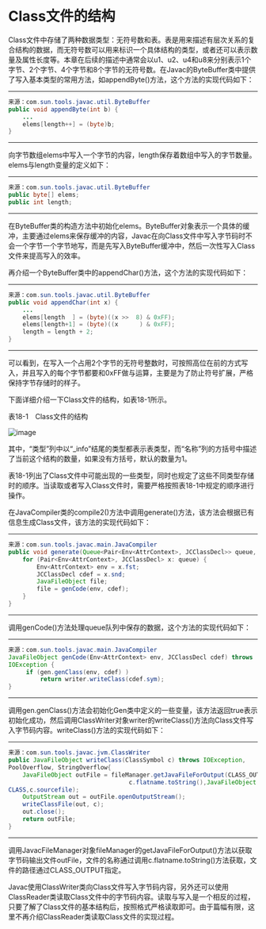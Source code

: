 # Class文件的结构

Class文件中存储了两种数据类型：无符号数和表。表是用来描述有层次关系的复合结构的数据，而无符号数可以用来标识一个具体结构的类型，或者还可以表示数量及属性长度等。本章在后续的描述中通常会以u1、u2、u4和u8来分别表示1个字节、2个字节、4个字节和8个字节的无符号数。在Javac的ByteBuffer类中提供了写入基本类型的常用方法，如appendByte\(\)方法，这个方法的实现代码如下： 

---

```java
来源：com.sun.tools.javac.util.ByteBuffer
public void appendByte(int b) {
    ...
    elems[length++] = (byte)b;
}
```

---

向字节数组elems中写入一个字节的内容，length保存着数组中写入的字节数量。elems与length变量的定义如下： 

---

```java
来源：com.sun.tools.javac.util.ByteBuffer 
public byte[] elems; 
public int length;  
```

---

在ByteBuffer类的构造方法中初始化elems。ByteBuffer对象表示一个具体的缓冲，主要通过elems来保存缓冲的内容，Javac在向Class文件中写入字节码时不会一个字节一个字节地写，而是先写入ByteBuffer缓冲中，然后一次性写入Class文件来提高写入的效率。 

再介绍一个ByteBuffer类中的appendChar\(\)方法，这个方法的实现代码如下： 

---

```java
来源：com.sun.tools.javac.util.ByteBuffer
public void appendChar(int x) {
    ...
    elems[length  ] = (byte)((x >>  8) & 0xFF);
    elems[length+1] = (byte)((x      ) & 0xFF);
    length = length + 2;
}
```

---

可以看到，在写入一个占用2个字节的无符号整数时，可按照高位在前的方式写入，并且写入的每个字节都要和0xFF做与运算，主要是为了防止符号扩展，严格保持字节存储时的样子。 

下面详细介绍一下Class文件的结构，如表18\-1所示。 

表18\-1　Class文件的结构 

![image](https://cdn.staticaly.com/gh/YangLuchao/img_host@master/20230418/image.2rj4dovb7js0.webp)

其中，“类型”列中以“\_info”结尾的类型都表示表类型，而“名称”列的方括号中描述了当前这个结构的数量，如果没有方括号，默认的数量为1。 

表18\-1列出了Class文件中可能出现的一些类型，同时也规定了这些不同类型存储时的顺序。当读取或者写入Class文件时，需要严格按照表18\-1中规定的顺序进行操作。 

在JavaCompiler类的compile2\(\)方法中调用generate\(\)方法，该方法会根据已有信息生成Class文件，该方法的实现代码如下： 

---

```java
来源：com.sun.tools.javac.main.JavaCompiler
public void generate(Queue<Pair<Env<AttrContext>, JCClassDecl>> queue, _) {
    for (Pair<Env<AttrContext>, JCClassDecl> x: queue) {
        Env<AttrContext> env = x.fst;
        JCClassDecl cdef = x.snd;
        JavaFileObject file;
        file = genCode(env, cdef);
    }
}
```

---

调用genCode\(\)方法处理queue队列中保存的数据，这个方法的实现代码如下： 

---

```java
来源：com.sun.tools.javac.main.JavaCompiler
JavaFileObject genCode(Env<AttrContext> env, JCClassDecl cdef) throws
IOException {
     if (gen.genClass(env, cdef) )
         return writer.writeClass(cdef.sym);
}
```

---

调用gen.genClass\(\)方法会初始化Gen类中定义的一些变量，该方法返回true表示初始化成功，然后调用ClassWriter对象writer的writeClass\(\)方法向Class文件写入字节码内容。writeClass\(\)方法的实现代码如下： 

---

```java
来源：com.sun.tools.javac.jvm.ClassWriter
public JavaFileObject writeClass(ClassSymbol c) throws IOException, 
PoolOverflow, StringOverflow{
    JavaFileObject outFile = fileManager.getJavaFileForOutput(CLASS_OUTPUT,
                                  c.flatname.toString(),JavaFileObject.Kind.
CLASS,c.sourcefile);
    OutputStream out = outFile.openOutputStream();
    writeClassFile(out, c);
    out.close();
    return outFile;
}
```

---

调用JavacFileManager对象fileManager的getJavaFileForOutput\(\)方法以获取字节码输出文件outFile，文件的名称通过调用c.flatname.toString\(\)方法获取，文件的路径通过CLASS\_OUTPUT指定。 

Javac使用ClassWriter类向Class文件写入字节码内容，另外还可以使用ClassReader类读取Class文件中的字节码内容。读取与写入是一个相反的过程，只要了解了Class文件的基本结构后，按照格式严格读取即可。由于篇幅有限，这里不再介绍ClassReader类读取Class文件的实现过程。 
